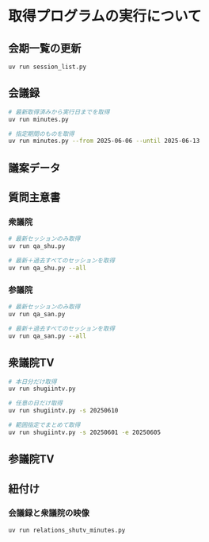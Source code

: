 # 取得プログラムの実行について

## 会期一覧の更新

```
uv run session_list.py
```

## 会議録

```bash
# 最新取得済みから実行日までを取得
uv run minutes.py

# 指定期間のものを取得
uv run minutes.py --from 2025-06-06 --until 2025-06-13
```

## 議案データ

## 質問主意書

### 衆議院

```bash
# 最新セッションのみ取得
uv run qa_shu.py

# 最新＋過去すべてのセッションを取得
uv run qa_shu.py --all
```

### 参議院

```bash
# 最新セッションのみ取得
uv run qa_san.py

# 最新＋過去すべてのセッションを取得
uv run qa_san.py --all
```

## 衆議院TV

```bash
# 本日分だけ取得
uv run shugiintv.py

# 任意の日だけ取得
uv run shugiintv.py -s 20250610

# 範囲指定でまとめて取得
uv run shugiintv.py -s 20250601 -e 20250605
```

## 参議院TV

## 紐付け

### 会議録と衆議院の映像

```bash
uv run relations_shutv_minutes.py
```

